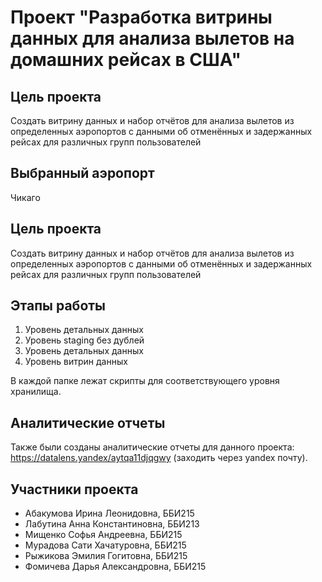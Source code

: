# Проект "Разработка витрины данных для анализа вылетов на домашних рейсах в США"

## Цель проекта
Создать витрину данных и набор отчётов для анализа вылетов из определенных аэропортов с данными об отменённых и задержанных рейсах для различных групп пользователей

## Выбранный аэропорт
Чикаго

## Цель проекта
Создать витрину данных и набор отчётов для анализа вылетов из определенных аэропортов с данными об отменённых и задержанных рейсах для различных групп пользователей

## Этапы работы
1. Уровень детальных данных
2. Уровень staging без дублей
3. Уровень детальных данных
4. Уровень витрин данных

В каждой папке лежат скрипты для соответствующего уровня хранилища.

## Аналитические отчеты
Также были созданы аналитические отчеты для данного проекта: https://datalens.yandex/aytqa11djqgwy (заходить через yandex почту).


## Участники проекта
- Абакумова Ирина Леонидовна, ББИ215
- Лабутина Анна Константиновна, ББИ213
- Мищенко Софья Андреевна, ББИ215
- Мурадова Сати Хачатуровна, ББИ215
- Рыжикова Эмилия Гогитовна, ББИ215
- Фомичева Дарья Александровна, ББИ215
